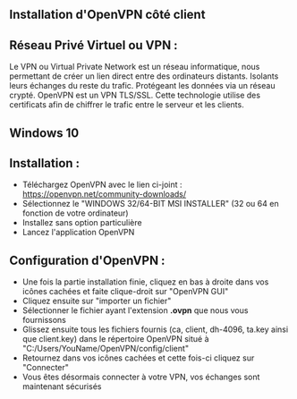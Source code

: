 ## Installation d'OpenVPN côté client

## Réseau Privé Virtuel ou VPN :
Le VPN ou Virtual Private Network est un réseau informatique, nous permettant de créer un lien direct entre des ordinateurs distants. Isolants leurs échanges du reste du trafic. 
Protégeant les données via un réseau crypté.
OpenVPN est un VPN TLS/SSL. Cette technologie utilise des certificats afin de chiffrer le trafic entre le serveur et les clients.

## Windows 10

## Installation :

- Téléchargez OpenVPN avec le lien ci-joint : https://openvpn.net/community-downloads/
- Sélectionnez le "WINDOWS 32/64-BIT MSI INSTALLER" (32 ou 64 en fonction de votre ordinateur)
- Installez sans option particulière
- Lancez l'application OpenVPN

## Configuration d'OpenVPN :

- Une fois la partie installation finie, cliquez en bas à droite dans vos icônes cachées et faite clique-droit sur "OpenVPN GUI"
- Cliquez ensuite sur "importer un fichier"
- Sélectionner le fichier ayant l'extension **.ovpn** que nous vous fournissons
- Glissez ensuite tous les fichiers fournis (ca, client, dh-4096, ta.key ainsi que client.key) dans le répertoire OpenVPN situé à "C:/Users/YouName/OpenVPN/config/client"
- Retournez dans vos icônes cachées et cette fois-ci cliquez sur "Connecter"
- Vous êtes désormais connecter à votre VPN, vos échanges sont maintenant sécurisés
